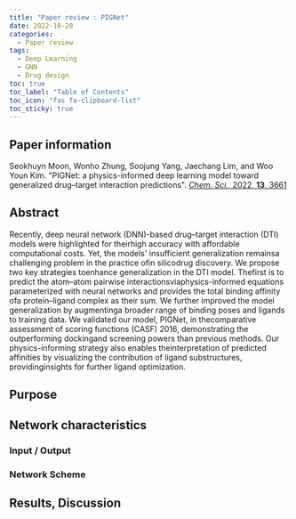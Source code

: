 ```yaml
---
title: "Paper review : PIGNet"
date: 2022-10-20
categories:
  - Paper review
tags:
  - Deep Learning
  - GNN
  - Drug design
toc: true
toc_label: "Table of Contents"
toc_icon: "fas fa-clipboard-list"
toc_sticky: true
---
```


## Paper information
Seokhuyn Moon, Wonho Zhung, Soojung Yang, Jaechang Lim, and Woo Youn Kim. 
"PIGNet: a physics-informed deep learning model toward generalized drug–target interaction predictions".
[*Chem. Sci.*, 2022, **13**, 3661]("")

## Abstract
Recently, deep neural network (DNN)-based drug–target interaction (DTI) models were highlighted for theirhigh accuracy with affordable computational costs. Yet, the models' insufficient generalization remainsa challenging problem in the practice ofin silicodrug discovery. We propose two key strategies toenhance generalization in the DTI model. Thefirst is to predict the atom–atom pairwise interactionsviaphysics-informed equations parameterized with neural networks and provides the total binding affinity ofa protein–ligand complex as their sum. We further improved the model generalization by augmentinga broader range of binding poses and ligands to training data. We validated our model, PIGNet, in thecomparative assessment of scoring functions (CASF) 2016, demonstrating the outperforming dockingand screening powers than previous methods. Our physics-informing strategy also enables theinterpretation of predicted affinities by visualizing the contribution of ligand substructures, providinginsights for further ligand optimization.

## Purpose


## Network characteristics

### Input / Output

### Network Scheme

## Results, Discussion








